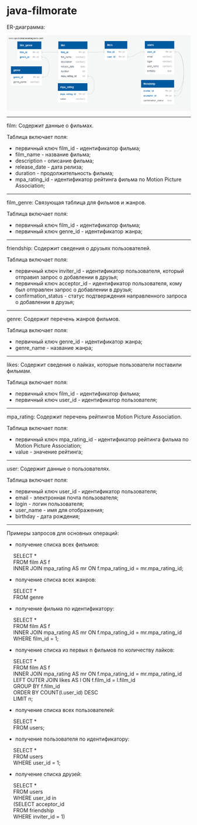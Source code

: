 # java-filmorate

ER-диаграмма:

![alt text](https://github.com/KosSpb/java-filmorate/blob/er-diagram/erDiagram.png?raw=true)
_______________________________________________________________
film:
Содержит данные о фильмах.

Таблица включает поля:
- первичный ключ film_id - идентификатор фильма;
- film_name - название фильма;
- description - описание фильма;
- release_date - дата релиза;
- duration - продолжительность фильма;
- mpa_rating_id - идентификатор рейтинга фильма по Motion Picture Association;
_______________________________________________________________
film_genre:
Связующая таблица для фильмов и жанров.

Таблица включает поля:
- первичный ключ film_id - идентификатор фильма;
- первичный ключ genre_id - идентификатор жанра;
_______________________________________________________________
friendship:
Содержит сведения о друзьях пользователей.

Таблица включает поля:
- первичный ключ inviter_id - идентификатор пользователя, который отправил запрос о добавлении в друзья;
- первичный ключ acceptor_id - идентификатор пользователя, кому был отправлен запрос о добавлении в друзья;
- confirmation_status - статус подтверждения направленного запроса о добавлении в друзья;
_______________________________________________________________
genre:
Содержит перечень жанров фильмов.

Таблица включает поля:
- первичный ключ genre_id - идентификатор жанра;
- genre_name - название жанра;
_______________________________________________________________
likes:
Содержит сведения о лайках, которые пользователи поставили фильмам.

Таблица включает поля:
- первичный ключ film_id - идентификатор фильма;
- первичный ключ user_id - идентификатор пользователя;
_______________________________________________________________
mpa_rating:
Содержит перечень рейтингов Motion Picture Association.

Таблица включает поля:
- первичный ключ mpa_rating_id - идентификатор рейтинга фильма по Motion Picture Association;
- value - значение рейтинга;
_______________________________________________________________
user:
Содержит данные о пользователях.

Таблица включает поля:
- первичный ключ user_id - идентификатор пользователя;
- email - электронная почта пользователя;
- login - логин пользователя;
- user_name - имя для отображения;
- birthday - дата рождения;
_______________________________________________________________
Примеры запросов для основных операций:

- получение списка всех фильмов:

&emsp; SELECT *<br/>
&emsp; FROM film AS f<br/>
&emsp; INNER JOIN mpa_rating AS mr ON f.mpa_rating_id = mr.mpa_rating_id;<br/>

- получение списка всех жанров:

&emsp;  SELECT *<br/>
&emsp;  FROM genre<br/>

- получение фильма по идентификатору:

&emsp;   SELECT *<br/>
&emsp;   FROM film AS f<br/>
&emsp;   INNER JOIN mpa_rating AS mr ON f.mpa_rating_id = mr.mpa_rating_id<br/>
&emsp;   WHERE film_id = 1;<br/>

- получение списка из первых n фильмов по количеству лайков:

&emsp;   SELECT *<br/>
&emsp;   FROM film AS f<br/>
&emsp;   INNER JOIN mpa_rating AS mr ON f.mpa_rating_id = mr.mpa_rating_id<br/>
&emsp;   LEFT OUTER JOIN likes AS l ON f.film_id = l.film_id<br/>
&emsp;   GROUP BY f.film_id<br/>
&emsp;   ORDER BY COUNT(l.user_id) DESC<br/>
&emsp;   LIMIT n;<br/>

- получение списка всех пользователей:

&emsp;   SELECT *<br/>
&emsp;   FROM users;<br/>

- получение пользователя по идентификатору:

&emsp;   SELECT *<br/>
&emsp;   FROM users<br/>
&emsp;   WHERE user_id = 1;<br/>

- получение списка друзей:

&emsp;   SELECT *<br/>
&emsp;   FROM users<br/>
&emsp;   WHERE user_id in<br/>
&emsp;   (SELECT acceptor_id<br/>
&emsp;   FROM friendship<br/>
&emsp;   WHERE inviter_id = 1)<br/>